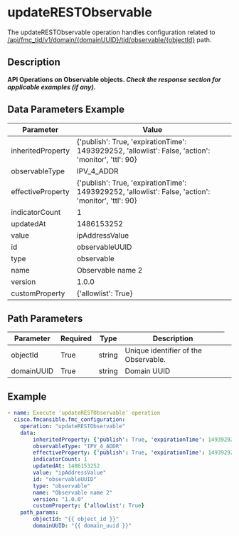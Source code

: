 # updateRESTObservable

The updateRESTObservable operation handles configuration related to [/api/fmc_tid/v1/domain/{domainUUID}/tid/observable/{objectId}](/paths//api/fmc_tid/v1/domain/{domain_uuid}/tid/observable/{object_id}.md) path.&nbsp;
## Description
**API Operations on Observable objects. _Check the response section for applicable examples (if any)._**

## Data Parameters Example
| Parameter | Value |
| --------- | -------- |
| inheritedProperty | {'publish': True, 'expirationTime': 1493929252, 'allowlist': False, 'action': 'monitor', 'ttl': 90} |
| observableType | IPV_4_ADDR |
| effectiveProperty | {'publish': True, 'expirationTime': 1493929252, 'allowlist': False, 'action': 'monitor', 'ttl': 90} |
| indicatorCount | 1 |
| updatedAt | 1486153252 |
| value | ipAddressValue |
| id | observableUUID |
| type | observable |
| name | Observable name 2 |
| version | 1.0.0 |
| customProperty | {'allowlist': True} |

## Path Parameters
| Parameter | Required | Type | Description |
| --------- | -------- | ---- | ----------- |
| objectId | True | string <td colspan=3> Unique identifier of the Observable. |
| domainUUID | True | string <td colspan=3> Domain UUID |

## Example
```yaml
- name: Execute 'updateRESTObservable' operation
  cisco.fmcansible.fmc_configuration:
    operation: "updateRESTObservable"
    data:
        inheritedProperty: {'publish': True, 'expirationTime': 1493929252, 'allowlist': False, 'action': 'monitor', 'ttl': 90}
        observableType: "IPV_4_ADDR"
        effectiveProperty: {'publish': True, 'expirationTime': 1493929252, 'allowlist': False, 'action': 'monitor', 'ttl': 90}
        indicatorCount: 1
        updatedAt: 1486153252
        value: "ipAddressValue"
        id: "observableUUID"
        type: "observable"
        name: "Observable name 2"
        version: "1.0.0"
        customProperty: {'allowlist': True}
    path_params:
        objectId: "{{ object_id }}"
        domainUUID: "{{ domain_uuid }}"

```